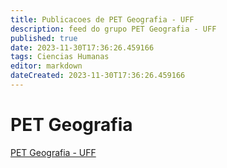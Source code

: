 ```yaml
---
title: Publicacoes de PET Geografia - UFF
description: feed do grupo PET Geografia - UFF
published: true
date: 2023-11-30T17:36:26.459166
tags: Ciencias Humanas
editor: markdown
dateCreated: 2023-11-30T17:36:26.459166
---
```


# PET Geografia
[PET Geografia - UFF](/grupo/51PETGeografiaUFF.md)